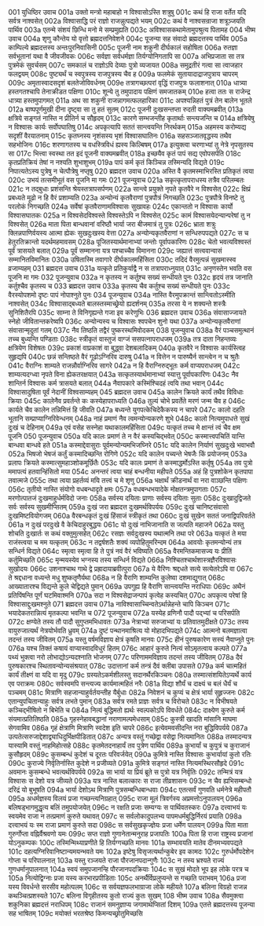 001  युधिष्ठिर उवाच
001a उक्तो मन्त्रो महाबाहो न विश्वासोऽस्ति शत्रुषु
001c कथं हि राजा वर्तेत यदि सर्वत्र नाश्वसेत्
002a विश्वासाद्धि परं राज्ञो राजन्नुत्पद्यते भयम्
002c कथं वै नाश्वसन्राजा शत्रूञ्जयति पार्थिव
003a एतन्मे संशयं छिन्धि मनो मे सम्प्रमुह्यति
003c अविश्वासकथामेतामुपश्रुत्य पितामह
004  भीष्म उवाच
004a शृणु कौन्तेय यो वृत्तो ब्रह्मदत्तनिवेशने
004c पूजन्या सह संवादो ब्रह्मदत्तस्य पार्थिव
005a काम्पिल्ये ब्रह्मदत्तस्य अन्तःपुरनिवासिनी
005c पूजनी नाम शकुनी दीर्घकालं सहोषिता
006a रुतज्ञा सर्वभूतानां यथा वै जीवजीवकः
006c सर्वज्ञा सर्वधर्मज्ञा तिर्यग्योनिगतापि सा
007a अभिप्रजाता सा तत्र पुत्रमेकं सुवर्चसम्
007c समकालं च राज्ञोऽपि देव्याः पुत्रो व्यजायत
008a समुद्रतीरं गत्वा सा त्वाजहार फलद्वयम्
008c पुष्ट्यर्थं च स्वपुत्रस्य राजपुत्रस्य चैव ह
009a फलमेकं सुतायादाद्राजपुत्राय चापरम्
009c अमृतास्वादसदृशं बलतेजोविवर्धनम्
009e तत्रागच्छत्परां वृद्धिं राजपुत्रः फलाशनात्
010a धात्र्या हस्तगतश्चापि तेनाक्रीडत पक्षिणा
010c शून्ये तु तमुपादाय पक्षिणं समजातकम्
010e हत्वा ततः स राजेन्द्र धात्र्या हस्तमुपागमत्
011a अथ सा शकुनी राजन्नागमत्फलहारिका
011c अपश्यन्निहतं पुत्रं तेन बालेन भूतले
012a बाष्पपूर्णमुखी दीना दृष्ट्वा सा तु हतं सुतम्
012c पूजनी दुःखसन्तप्ता रुदती वाक्यमब्रवीत्
013a क्षत्रिये सङ्गतं नास्ति न प्रीतिर्न च सौहृदम्
013c कारणे सम्भजन्तीह कृतार्थाः सन्त्यजन्ति च
014a क्षत्रियेषु न विश्वासः कार्यः सर्वोपघातिषु
014c अपकृत्यापि सततं सान्त्वयन्ति निरर्थकम्
015a अहमस्य करोम्यद्य सदृशीं वैरयातनाम्
015c कृतघ्नस्य नृशंसस्य भृशं विश्वासघातिनः
016a सहसञ्जातवृद्धस्य तथैव सहभोजिनः
016c शरणागतस्य च वधस्त्रिविधं ह्यस्य किल्बिषम्
017a इत्युक्त्वा चरणाभ्यां तु नेत्रे नृपसुतस्य सा
017c भित्त्वा स्वस्था तत इदं पूजनी वाक्यमब्रवीत्
018a इच्छयैव कृतं पापं सद्य एवोपसर्पति
018c कृतप्रतिक्रियं तेषां न नश्यति शुभाशुभम्
019a पापं कर्म कृतं किञ्चिन्न तस्मिन्यदि विद्यते
019c निपात्यतेऽस्य पुत्रेषु न चेत्पौत्रेषु नप्तृषु
020  ब्रह्मदत्त उवाच
020a अस्ति वै कृतमस्माभिरस्ति प्रतिकृतं त्वया
020c उभयं तत्समीभूतं वस पूजनि मा गमः
021  पूजन्युवाच
021a सकृत्कृतापराधस्य तत्रैव परिलम्बतः
021c न तद्बुधाः प्रशंसन्ति श्रेयस्तत्रापसर्पणम्
022a सान्त्वे प्रयुक्ते नृपते कृतवैरे न विश्वसेत्
022c क्षिप्रं प्रबध्यते मूढो न हि वैरं प्रशाम्यति
023a अन्योन्यं कृतवैराणां पुत्रपौत्रं निगच्छति
023c पुत्रपौत्रे विनष्टे तु परलोकं निगच्छति
024a सर्वेषां कृतवैराणामविश्वासः सुखावहः
024c एकान्ततो न विश्वासः कार्यो विश्वासघातकः
025a न विश्वसेदविश्वस्ते विश्वस्तेऽपि न विश्वसेत्
025c कामं विश्वासयेदन्यान्परेषां तु न विश्वसेत्
026a माता पिता बान्धवानां वरिष्ठौ भार्या जरा बीजमात्रं तु पुत्रः
026c भ्राता शत्रुः क्लिन्नपाणिर्वयस्य आत्मा ह्येकः सुखदुःखस्य वेत्ता
027a अन्योन्यकृतवैराणां न सन्धिरुपपद्यते
027c स च हेतुरतिक्रान्तो यदर्थमहमावसम्
028a पूजितस्यार्थमानाभ्यां जन्तोः पूर्वापकारिणः
028c चेतो भवत्यविश्वस्तं पूर्वं त्रासयते बलात्
029a पूर्वं सम्मानना यत्र पश्चाच्चैव विमानना
029c जह्यात्तं सत्त्ववान्वासं सम्मानितविमानितः
030a उषितास्मि तवागारे दीर्घकालमहिंसिता
030c तदिदं वैरमुत्पन्नं सुखमास्स्व व्रजाम्यहम्
031  ब्रह्मदत्त उवाच
031a यत्कृते प्रतिकुर्याद्वै न स तत्रापराध्नुयात्
031c अनृणस्तेन भवति वस पूजनि मा गमः
032  पूजन्युवाच
032a न कृतस्य न कर्तुश्च सख्यं सन्धीयते पुनः
032c हृदयं तत्र जानाति कर्तुश्चैव कृतस्य च
033  ब्रह्मदत्त उवाच
033a कृतस्य चैव कर्तुश्च सख्यं सन्धीयते पुनः
033c वैरस्योपशमो दृष्टः पापं नोपाश्नुते पुनः
034  पूजन्युवाच
034a नास्ति वैरमुपक्रान्तं सान्त्वितोऽस्मीति नाश्वसेत्
034c विश्वासाद्बध्यते बालस्तस्माच्छ्रेयो ह्यदर्शनम्
035a तरसा ये न शक्यन्ते शस्त्रैः सुनिशितैरपि
035c साम्ना ते विनिगृह्यन्ते गजा इव करेणुभिः
036  ब्रह्मदत्त उवाच
036a संवासाज्जायते स्नेहो जीवितान्तकरेष्वपि
036c अन्योन्यस्य च विश्वासः श्वपचेन शुनो यथा
037a अन्योन्यकृतवैराणां संवासान्मृदुतां गतम्
037c नैव तिष्ठति तद्वैरं पुष्करस्थमिवोदकम्
038  पूजन्युवाच
038a वैरं पञ्चसमुत्थानं तच्च बुध्यन्ति पण्डिताः
038c स्त्रीकृतं वास्तुजं वाग्जं ससपत्नापराधजम्
039a तत्र दाता निहन्तव्यः क्षत्रियेण विशेषतः
039c प्रकाशं वाप्रकाशं वा बुद्ध्वा देशबलादिकम्
040a कृतवैरे न विश्वासः कार्यस्त्विह सुहृद्यपि
040c छन्नं सन्तिष्ठते वैरं गूढोऽग्निरिव दारुषु
041a न वित्तेन न पारुष्यैर्न सान्त्वेन न च श्रुतैः
041c वैराग्निः शाम्यते राजन्नौर्वाग्निरिव सागरे
042a न हि वैराग्निरुद्भूतः कर्म वाप्यपराधजम्
042c शाम्यत्यदग्ध्वा नृपते विना ह्येकतरक्षयात्
043a सत्कृतस्यार्थमानाभ्यां स्यात्तु पूर्वापकारिणः
043c नैव शान्तिर्न विश्वासः कर्म त्रासयते बलात्
044a नैवापकारे कस्मिंश्चिदहं त्वयि तथा भवान्
044c विश्वासादुषिता पूर्वं नेदानीं विश्वसाम्यहम्
045  ब्रह्मदत्त उवाच
045a कालेन क्रियते कार्यं तथैव विविधाः क्रियाः
045c कालेनैव प्रवर्तन्ते कः कस्येहापराध्यति
046a तुल्यं चोभे प्रवर्तेते मरणं जन्म चैव ह
046c कार्यते चैव कालेन तन्निमित्तं हि जीवति
047a बध्यन्ते युगपत्केचिदेकैकस्य न चापरे
047c कालो दहति भूतानि सम्प्राप्याग्निरिवेन्धनम्
048a नाहं प्रमाणं नैव त्वमन्योन्यकरणे शुभे
048c कालो नित्यमुपाधत्ते सुखं दुःखं च देहिनाम्
049a एवं वसेह सस्नेहा यथाकालमहिंसिता
049c यत्कृतं तच्च मे क्षान्तं त्वं चैव क्षम पूजनि
050  पूजन्युवाच
050a यदि कालः प्रमाणं ते न वैरं कस्यचिद्भवेत्
050c कस्मात्त्वपचितिं यान्ति बान्धवा बान्धवे हते
051a कस्माद्देवासुराः पूर्वमन्योन्यमभिजघ्निरे
051c यदि कालेन निर्याणं सुखदुःखे भवाभवौ
052a भिषजो भेषजं कर्तुं कस्मादिच्छन्ति रोगिणे
052c यदि कालेन पच्यन्ते भेषजैः किं प्रयोजनम्
053a प्रलापः क्रियते कस्मात्सुमहाञ्शोकमूर्छितैः
053c यदि कालः प्रमाणं ते कस्माद्धर्मोऽस्ति कर्तृषु
054a तव पुत्रो ममापत्यं हतवान्हिंसितो मया
054c अनन्तरं त्वया चाहं बन्धनीया महीपते
055a अहं हि पुत्रशोकेन कृतपापा तवात्मजे
055c तथा त्वया प्रहर्तव्यं मयि तत्त्वं च मे शृणु
056a भक्षार्थं क्रीडनार्थं वा नरा वाञ्छन्ति पक्षिणः
056c तृतीयो नास्ति संयोगो वधबन्धादृते क्षमः
057a वधबन्धभयादेके मोक्षतन्त्रमुपागताः
057c मरणोत्पातजं दुःखमाहुर्धर्मविदो जनाः
058a सर्वस्य दयिताः प्राणाः सर्वस्य दयिताः सुताः
058c दुःखादुद्विजते सर्वः सर्वस्य सुखमीप्सितम्
059a दुःखं जरा ब्रह्मदत्त दुःखमर्थविपर्ययः
059c दुःखं चानिष्टसंवासो दुःखमिष्टवियोगजम्
060a वैरबन्धकृतं दुःखं हिंसाजं स्त्रीकृतं तथा
060c दुःखं सुखेन सततं जनाद्विपरिवर्तते
061a न दुःखं परदुःखे वै केचिदाहुरबुद्धयः
061c यो दुःखं नाभिजानाति स जल्पति महाजने
062a यस्तु शोचति दुःखार्तः स कथं वक्तुमुत्सहेत्
062c रसज्ञः सर्वदुःखस्य यथात्मनि तथा परे
063a यत्कृतं ते मया राजंस्त्वया च मम यत्कृतम्
063c न तद्वर्षशतैः शक्यं व्यपोहितुमरिन्दम
064a आवयोः कृतमन्योन्यं तत्र सन्धिर्न विद्यते
064c स्मृत्वा स्मृत्वा हि ते पुत्रं नवं वैरं भविष्यति
065a वैरमन्तिकमासज्य यः प्रीतिं कर्तुमिच्छति
065c मृन्मयस्येव भग्नस्य तस्य सन्धिर्न विद्यते
066a निश्चितश्चार्थशास्त्रज्ञैरविश्वासः सुखोदयः
066c उशनाश्चाथ गाथे द्वे प्रह्रादायाब्रवीत्पुरा
067a ये वैरिणः श्रद्दधते सत्ये सत्येतरेऽपि वा
067c ते श्रद्दधाना वध्यन्ते मधु शुष्कतृणैर्यथा
068a न हि वैराणि शाम्यन्ति कुलेष्वा दशमाद्युगात्
068c आख्यातारश्च विद्यन्ते कुले चेद्विद्यते पुमान्
069a उपगुह्य हि वैराणि सान्त्वयन्ति नराधिपाः
069c अथैनं प्रतिपिंषन्ति पूर्णं घटमिवाश्मनि
070a सदा न विश्वसेद्राजन्पापं कृत्वेह कस्यचित्
070c अपकृत्य परेषां हि विश्वासाद्दुःखमश्नुते
071  ब्रह्मदत्त उवाच
071a नाविश्वासाच्चिन्वतेऽर्थान्नेहन्ते चापि किञ्चन
071c भयादेकतरान्नित्यं मृतकल्पा भवन्ति च
072  पूजन्युवाच
072a यस्येह व्रणिनौ पादौ पद्भ्यां च परिसर्पति
072c क्षण्येते तस्य तौ पादौ सुगुप्तमभिधावतः
073a नेत्राभ्यां सरुजाभ्यां यः प्रतिवातमुदीक्षते
073c तस्य वायुरुजात्यर्थं नेत्रयोर्भवति ध्रुवम्
074a दुष्टं पन्थानमाश्रित्य यो मोहादभिपद्यते
074c आत्मनो बलमज्ञात्वा तदन्तं तस्य जीवितम्
075a यस्तु वर्षमविज्ञाय क्षेत्रं कृषति मानवः
075c हीनं पुरुषकारेण सस्यं नैवाप्नुते पुनः
076a यश्च तिक्तं कषायं वाप्यास्वादविधुरं हितम्
076c आहारं कुरुते नित्यं सोऽमृतत्वाय कल्पते
077a पथ्यं भुक्त्वा नरो लोभाद्योऽन्यदश्नाति भोजनम्
077c परिणाममविज्ञाय तदन्तं तस्य जीवितम्
078a दैवं पुरुषकारश्च स्थितावन्योन्यसंश्रयात्
078c उदात्तानां कर्म तन्त्रं दैवं क्लीबा उपासते
079a कर्म चात्महितं कार्यं तीक्ष्णं वा यदि वा मृदु
079c ग्रस्यतेऽकर्मशीलस्तु सदानर्थैरकिञ्चनः
080a तस्मात्संशयितेऽप्यर्थे कार्य एव पराक्रमः
080c सर्वस्वमपि सन्त्यज्य कार्यमात्महितं नरैः
081a विद्या शौर्यं च दाक्ष्यं च बलं धैर्यं च पञ्चमम्
081c मित्राणि सहजान्याहुर्वर्तयन्तीह यैर्बुधाः
082a निवेशनं च कुप्यं च क्षेत्रं भार्या सुहृज्जनः
082c एतान्युपचितान्याहुः सर्वत्र लभते पुमान्
083a सर्वत्र रमते प्राज्ञः सर्वत्र च विरोचते
083c न विभीषयते कञ्चिद्भीषितो न बिभेति च
084a नित्यं बुद्धिमतो ह्यर्थः स्वल्पकोऽपि विवर्धते
084c दाक्ष्येण कुरुते कर्म संयमात्प्रतितिष्ठति
085a गृहस्नेहावबद्धानां नराणामल्पमेधसाम्
085c कुस्त्री खादति मांसानि माघमा सेगवामिव
086a गृहं क्षेत्राणि मित्राणि स्वदेश इति चापरे
086c इत्येवमवसीदन्ति नरा बुद्धिविपर्यये
087a उत्पतेत्सरुजाद्देशाद्व्याधिदुर्भिक्षपीडितात्
087c अन्यत्र वस्तुं गच्छेद्वा वसेद्वा नित्यमानितः
088a तस्मादन्यत्र यास्यामि वस्तुं नाहमिहोत्सहे
088c कृतमेतदनाहार्यं तव पुत्रेण पार्थिव
089a कुभार्यां च कुपुत्रं च कुराजानं कुसौहृदम्
089c कुसम्बन्धं कुदेशं च दूरतः परिवर्जयेत्
090a कुमित्रे नास्ति विश्वासः कुभार्यायां कुतो रतिः
090c कुराज्ये निर्वृतिर्नास्ति कुदेशे न प्रजीव्यते
091a कुमित्रे सङ्गतं नास्ति नित्यमस्थिरसौहृदे
091c अवमानः कुसम्बन्धे भवत्यर्थविपर्यये
092a सा भार्या या प्रियं ब्रूते स पुत्रो यत्र निर्वृतिः
092c तन्मित्रं यत्र विश्वासः स देशो यत्र जीव्यते
093a यत्र नास्ति बलात्कारः स राजा तीव्रशासनः
093c न चैव ह्यभिसम्बन्धो दरिद्रं यो बुभूषति
094a भार्या देशोऽथ मित्राणि पुत्रसम्बन्धिबान्धवाः
094c एतत्सर्वं गुणवति धर्मनेत्रे महीपतौ
095a अधर्मज्ञस्य विलयं प्रजा गच्छन्त्यनिग्रहात्
095c राजा मूलं त्रिवर्गस्य अप्रमत्तोऽनुपालयन्
096a बलिषड्भागमुद्धृत्य बलिं तमुपयोजयेत्
096c न रक्षति प्रजाः सम्यग्यः स पार्थिवतस्करः
097a दत्त्वाभयं यः स्वयमेव राजा न तत्प्रमाणं कुरुते यथावत्
097c स सर्वलोकादुपलभ्य पापमधर्मबुद्धिर्निरयं प्रयाति
098a दत्त्वाभयं यः स्म राजा प्रमाणं कुरुते सदा
098c स सर्वसुखकृज्ज्ञेयः प्रजा धर्मेण पालयन्
099a पिता माता गुरुर्गोप्ता वह्निर्वैश्रवणो यमः
099c सप्त राज्ञो गुणानेतान्मनुराह प्रजापतिः
100a पिता हि राजा राष्ट्रस्य प्रजानां योऽनुकम्पकः
100c तस्मिन्मिथ्याप्रणीते हि तिर्यग्गच्छति मानवः
101a सम्भावयति मातेव दीनमभ्यवपद्यते
101c दहत्यग्निरिवानिष्टान्यमयन्भवते यमः
102a इष्टेषु विसृजत्यर्थान्कुबेर इव कामदः
102c गुरुर्धर्मोपदेशेन गोप्ता च परिपालनात्
103a यस्तु रञ्जयते राजा पौरजानपदान्गुणैः
103c न तस्य भ्रश्यते राज्यं गुणधर्मानुपालनात्
104a स्वयं समुपजानन्हि पौरजानपदक्रियाः
104c स सुखं मोदते भूप इह लोके परत्र च
105a नित्योद्विग्नाः प्रजा यस्य करभारप्रपीडिताः
105c अनर्थैर्विप्रलुप्यन्ते स गच्छति पराभवम्
106a प्रजा यस्य विवर्धन्ते सरसीव महोत्पलम्
106c स सर्वयज्ञफलभाग्राजा लोके महीयते
107a बलिना विग्रहो राजन्न कथञ्चित्प्रशस्यते
107c बलिना विगृहीतस्य कुतो राज्यं कुतः सुखम्
108  भीष्म उवाच
108a सैवमुक्त्वा शकुनिका ब्रह्मदत्तं नराधिपम्
108c राजानं समनुज्ञाप्य जगामाथेप्सितां दिशम्
109a एतत्ते ब्रह्मदत्तस्य पूजन्या सह भाषितम्
109c मयोक्तं भरतश्रेष्ठ किमन्यच्छ्रोतुमिच्छसि

